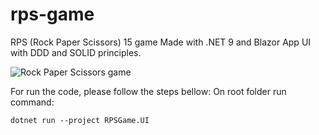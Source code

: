 # rps-game
RPS (Rock Paper Scissors) 15 game
Made with .NET 9 and Blazor App UI with DDD and SOLID principles.

![Rock Paper Scissors game](https://www.umop.com/images/rps15.jpg)

For run the code, please follow the steps bellow:
On root folder run command:
```
dotnet run --project RPSGame.UI
```
